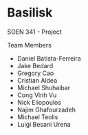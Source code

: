 # Basilisk
SOEN 341 - Project


Team Members
* Daniel Batista-Ferreira
* Jake Bedard
* Gregory Cao
* Cristian Aldea
* Michael Shuhaibar
* Cong Vinh Vu
* Nick Eliopoulos
* Najim Ghafourzadeh
* Michael Teolis
* Luigi Besani Urena
